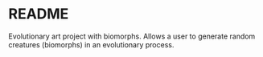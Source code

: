 # README #

Evolutionary art project with biomorphs. Allows a user to generate random creatures (biomorphs) in an evolutionary process.
